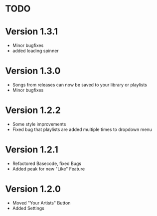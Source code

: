 # TODO

# Version 1.3.1

- Minor bugfixes
- added loading spinner

# Version 1.3.0

- Songs from releases can now be saved to your library or playlists
- Minor bugfixes

# Version 1.2.2

- Some style improvements
- Fixed bug that playlists are added multiple times to dropdown menu

# Version 1.2.1

- Refactored Basecode, fixed Bugs
- Added peak for new "Like" Feature

# Version 1.2.0

- Moved "Your Artists" Button
- Added Settings
